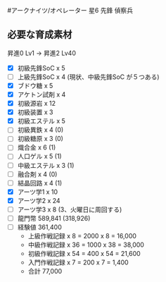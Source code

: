 #アークナイツ/オペレーター
星6 先鋒 偵察兵
## 必要な育成素材
昇進0 Lv1 → 昇進2 Lv40
- [x] 初級先鋒SoC x 5
- [ ] 上級先鋒SoC x 4 (現状、中級先鋒SoC が５つある)
- [x] ブドウ糖 x 5
- [x] アケトン試剤 x 4
- [x] 初級源岩 x 12
- [x] 初級装置 x 3
- [x] 初級エステル x 5
- [ ] 初級異鉄 x 4 (0)
- [ ] 初級糖原 x 3 (0)
- [ ] 熾合金 x 6 (1)
- [ ] 人口ゲル x 5 (1)
- [ ] 中級エステル x 3 (1)
- [ ] 融合剤 x 4 (0)
- [ ] 結晶回路 x 4 (1)
- [x] アーツ学1 x 10
- [x] アーツ学2 x 24
- [ ] アーツ学3 x 8 (3、火曜日に周回する)
- [ ] 龍門幣 589,841 (318,926)
- [ ] 経験値 361,400
	- 上級作戦記録 x 8 = 2000 x 8 = 16,000
	- 中級作戦記録 x 36 = 1000 x 38 = 38,000
	- 初級作戦記録 x 54 = 400 x 54 = 21,600
	- 入門作戦記録 x 7 = 200 x 7 = 1,400
	- 合計 77,000
